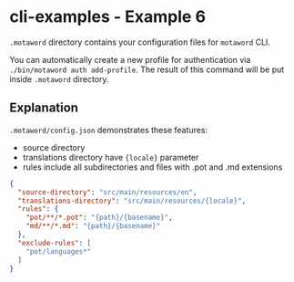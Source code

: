 # cli-examples - Example 6

`.motaword` directory contains your configuration files for `motaword` CLI.

You can automatically create a new profile for authentication via `./bin/motaword auth add-profile`. The result of this command will be put inside `.motaword` directory.

## Explanation
`.motaword/config.json` demonstrates these features:

- source directory
- translations directory have `{locale}` parameter
- rules include all subdirectories and files with .pot and .md extensions

```json
{
  "source-directory": "src/main/resources/en",
  "translations-directory": "src/main/resources/{locale}",
  "rules": {
    "pot/**/*.pot": "{path}/{basename}",
    "md/**/*.md": "{path}/{basename}"
  },
  "exclude-rules": [
    "pot/languages*"
  ]
}
```
